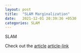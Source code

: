```yaml
---
layout: post
title:  "SLAM Marginalization"
date:   2021-12-01 20:39:36 +0530
categories: SLAM 
---
```


SLAM


Check out the [article](https://webdiis.unizar.es/~raulmur/orbslam/) [article-link]

[article-link]: https://webdiis.unizar.es/~raulmur/orbslam/

